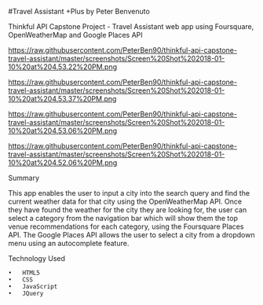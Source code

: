 #Travel Assistant +Plus by Peter Benvenuto

Thinkful API Capstone Project - Travel Assistant web app using Foursquare, OpenWeatherMap and Google Places API

https://raw.githubusercontent.com/PeterBen90/thinkful-api-capstone-travel-assistant/master/screenshots/Screen%20Shot%202018-01-10%20at%204.53.22%20PM.png

https://raw.githubusercontent.com/PeterBen90/thinkful-api-capstone-travel-assistant/master/screenshots/Screen%20Shot%202018-01-10%20at%204.53.37%20PM.png

https://raw.githubusercontent.com/PeterBen90/thinkful-api-capstone-travel-assistant/master/screenshots/Screen%20Shot%202018-01-10%20at%204.53.06%20PM.png

https://raw.githubusercontent.com/PeterBen90/thinkful-api-capstone-travel-assistant/master/screenshots/Screen%20Shot%202018-01-10%20at%204.52.06%20PM.png

Summary 

This app enables the user to input a city into the search query and find the current weather data for that city using the OpenWeatherMap API. Once they have found the weather for the city
they are looking for, the user can select a category from the navigation bar which will show them the top venue recommendations for each category, using the Foursquare Places API. The
Google Places API allows the user to select a city from a dropdown menu using an autocomplete feature.

Technology Used

	•	HTML5
	•	CSS
	•	JavaScript
	•	JQuery 



